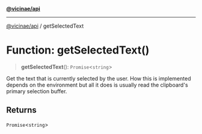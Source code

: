 [**@vicinae/api**](../README.md)

***

[@vicinae/api](../README.md) / getSelectedText

# Function: getSelectedText()

> **getSelectedText**(): `Promise`\<`string`\>

Get the text that is currently selected by the user.
How this is implemented depends on the environment but all it does is usually
read the clipboard's primary selection buffer.

## Returns

`Promise`\<`string`\>
